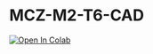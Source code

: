 # MCZ-M2-T6-CAD

<a href="https://colab.research.google.com/github/joaonart/mcz-m2-t6-cad/blob/master/notebooks/M2_T6_CAD_Python.ipynb" target="_parent"><img src="https://colab.research.google.com/assets/colab-badge.svg" alt="Open In Colab"/></a>